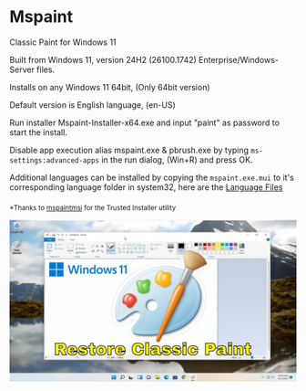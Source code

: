 # Mspaint
Classic Paint for Windows 11

Built from Windows 11, version 24H2 (26100.1742) Enterprise/Windows-Server files.

Installs on any Windows 11 64bit, (Only 64bit version)

Default version is English language, (en-US)

Run installer Mspaint-Installer-x64.exe and input "paint" as password to start the install.

Disable app execution alias mspaint.exe & pbrush.exe by typing `ms-settings:advanced-apps`
in the run dialog, (Win+R) and press OK.

Additional languages can be installed by copying the `mspaint.exe.mui` to it's corresponding language folder
in system32, here are the [Language Files](https://github.com/dobbelina/Mspaint/tree/main/Language%20Files)

<sub>*Thanks to [mspaintmsi](https://github.com/mspaintmsi/superUser) for the Trusted Installer utility </sub>


<p align="center"><img src="Classic-Paint.jpg" width="600" /></p>
